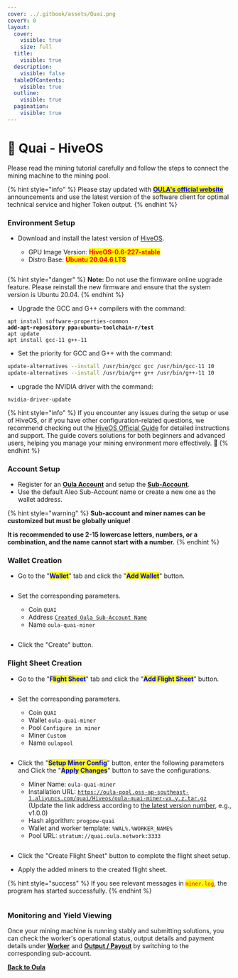 ```yaml
---
cover: ../.gitbook/assets/Quai.png
coverY: 0
layout:
  cover:
    visible: true
    size: full
  title:
    visible: true
  description:
    visible: false
  tableOfContents:
    visible: true
  outline:
    visible: true
  pagination:
    visible: true
---
```


# 🤖 Quai - HiveOS

Please read the mining tutorial carefully and follow the steps to connect the mining machine to the mining pool.

{% hint style="info" %}
Please stay updated with [<mark style="color:blue;">**OULA's official website**</mark>](https://oula.network/en) announcements and use the latest version of the software client for optimal technical service and higher Token output.
{% endhint %}

### **Environment Setup**

*   Download and install the latest version of [HiveOS](https://hiveon.com/install/).&#x20;

    * GPU Image Version: <mark style="color:red;">**HiveOS-0.6-227-stable**</mark>&#x20;
    * Distro Base: <mark style="color:red;">**Ubuntu 20.04.6 LTS**</mark>

    <figure><img src="../.gitbook/assets/image (1) (1).png" alt=""><figcaption></figcaption></figure>

{% hint style="danger" %}
**Note:** Do not use the firmware online upgrade feature. Please reinstall the new firmware and ensure that the system version is Ubuntu 20.04.
{% endhint %}

* Upgrade the GCC and G++ compilers with the command:

<pre class="language-sh"><code class="lang-sh">apt install software-properties-common
<strong>add-apt-repository ppa:ubuntu-toolchain-r/test
</strong>apt update
apt install gcc-11 g++-11
</code></pre>

* Set the priority for GCC and G++ with the command:

```sh
update-alternatives --install /usr/bin/gcc gcc /usr/bin/gcc-11 10
update-alternatives --install /usr/bin/g++ g++ /usr/bin/g++-11 10
```

* upgrade the NVIDIA driver with the command:

```
nvidia-driver-update
```

{% hint style="info" %}
If you encounter any issues during the setup or use of HiveOS, or if you have other configuration-related questions, we recommend checking out the [HiveOS Official Guide](https://hiveon.com/knowledge-base/guides/) for detailed instructions and support. The guide covers solutions for both beginners and advanced users, helping you manage your mining environment more effectively. 📘
{% endhint %}

### **Account Setup**

* Register for an [**Oula Account**](https://oula.network/en/register) and setup the [**Sub-Account**](https://oula.network/en/pool/manager?tab=subAccount).
* Use the default Aleo Sub-Account name or create a new one as the wallet address.&#x20;

{% hint style="warning" %}
**Sub-account and miner names can be customized but must be globally unique!**&#x20;

**It is recommended to use 2-15 lowercase letters, numbers, or a combination, and the name cannot start with a number.**
{% endhint %}

### &#x20;Wallet Creation

* Go to the "<mark style="color:blue;">**Wallet**</mark>" tab and click the "<mark style="color:blue;">**Add Wallet**</mark>" button.

<figure><img src="../.gitbook/assets/image (3).png" alt=""><figcaption></figcaption></figure>

*   Set the corresponding parameters.

    * Coin `QUAI`
    * Address [`Created Oula Sub-Account Name`](https://oula.network/en/pool/manager?tab=subAccount)
    * Name `oula-quai-miner`

    <figure><img src="../.gitbook/assets/image (19).png" alt=""><figcaption></figcaption></figure>
* Click the "Create" button.

### Flight Sheet Creation

* Go to the "<mark style="color:blue;">**Flight Sheet**</mark>" tab and click the "<mark style="color:blue;">**Add Flight Sheet**</mark>" button.

<figure><img src="../.gitbook/assets/image (5).png" alt=""><figcaption></figcaption></figure>

*   Set the corresponding parameters.

    * Coin `QUAI`
    * Wallet `oula-quai-miner`
    * Pool `Configure in miner`
    * Miner `Custom`
    * Name `oulapool`

    <figure><img src="../.gitbook/assets/image (20).png" alt=""><figcaption></figcaption></figure>
*   Click the "<mark style="color:blue;">**Setup Miner Config**</mark>" button, enter the following parameters and Click the "<mark style="color:blue;">**Apply Changes**</mark>" button to save the configurations.

    * Miner Name: `oula-quai-miner`
    * Installation URL: [`https://oula-pool.oss-ap-southeast-1.aliyuncs.com/quai/Hiveos/oula-quai-miner-vx.y.z.tar.gz`](https://oula-pool.oss-ap-southeast-1.aliyuncs.com/quai/Hiveos/oula-quai-miner-vx.y.z.tar.gz)\
      (Update the link address according to [the latest version number](https://app.gitbook.com/s/yseWjqJcypCcEst0oC22/), e.g., v1.0.0)
    * Hash algorithm: `progpow-quai`
    * Wallet and worker template: `%WAL%.%WORKER_NAME%`
    * Pool URL: `stratum://quai.oula.network:3333`

    <figure><img src="../.gitbook/assets/image (21).png" alt=""><figcaption></figcaption></figure>
* Click the "Create Flight Sheet" button to complete the flight sheet setup.
* Apply the added miners to the created flight sheet.

{% hint style="success" %}
If you see relevant messages in <mark style="color:red;">`miner.log`</mark>, the program has started successfully.
{% endhint %}

<figure><img src="../.gitbook/assets/image.png" alt=""><figcaption></figcaption></figure>

### **Monitoring and Yield Viewing**

Once your mining machine is running stably and submitting solutions, you can check the worker's operational status, output details and payment details under [**Worker**](https://oula.network/en/pool/manager?tab=miner) and [**Output / Payout**](https://oula.network/en/pool/manager?tab=output) by switching to the corresponding sub-account.





[**Back to Oula**](https://oula.network/en/login)
